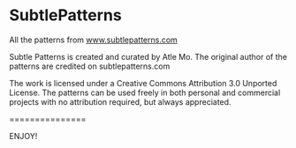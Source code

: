 SubtlePatterns
===============

All the patterns from www.subtlepatterns.com

Subtle Patterns is created and curated by Atle Mo.
The original author of the patterns are credited on subtlepatterns.com

The work is licensed under a Creative Commons Attribution 3.0 Unported License.
The patterns can be used freely in both personal and commercial projects with no attribution required, but always appreciated.

===============

ENJOY!